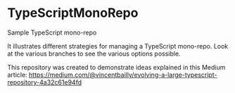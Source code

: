 # TypeScriptMonoRepo
Sample TypeScript mono-repo

It illustrates different strategies for managing a TypeScript mono-repo.
Look at the various branches to see the various options possible.

This repository was created to demonstrate ideas explained in this Medium article: https://medium.com/@vincentbailly/evolving-a-large-typescript-repository-4a32c61e94fd
